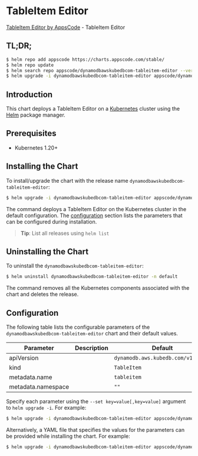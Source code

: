 # TableItem Editor

[TableItem Editor by AppsCode](https://appscode.com) - TableItem Editor

## TL;DR;

```bash
$ helm repo add appscode https://charts.appscode.com/stable/
$ helm repo update
$ helm search repo appscode/dynamodbawskubedbcom-tableitem-editor --version=v0.24.0
$ helm upgrade -i dynamodbawskubedbcom-tableitem-editor appscode/dynamodbawskubedbcom-tableitem-editor -n default --create-namespace --version=v0.24.0
```

## Introduction

This chart deploys a TableItem Editor on a [Kubernetes](http://kubernetes.io) cluster using the [Helm](https://helm.sh) package manager.

## Prerequisites

- Kubernetes 1.20+

## Installing the Chart

To install/upgrade the chart with the release name `dynamodbawskubedbcom-tableitem-editor`:

```bash
$ helm upgrade -i dynamodbawskubedbcom-tableitem-editor appscode/dynamodbawskubedbcom-tableitem-editor -n default --create-namespace --version=v0.24.0
```

The command deploys a TableItem Editor on the Kubernetes cluster in the default configuration. The [configuration](#configuration) section lists the parameters that can be configured during installation.

> **Tip**: List all releases using `helm list`

## Uninstalling the Chart

To uninstall the `dynamodbawskubedbcom-tableitem-editor`:

```bash
$ helm uninstall dynamodbawskubedbcom-tableitem-editor -n default
```

The command removes all the Kubernetes components associated with the chart and deletes the release.

## Configuration

The following table lists the configurable parameters of the `dynamodbawskubedbcom-tableitem-editor` chart and their default values.

|     Parameter      | Description |                    Default                    |
|--------------------|-------------|-----------------------------------------------|
| apiVersion         |             | <code>dynamodb.aws.kubedb.com/v1alpha1</code> |
| kind               |             | <code>TableItem</code>                        |
| metadata.name      |             | <code>tableitem</code>                        |
| metadata.namespace |             | <code>""</code>                               |


Specify each parameter using the `--set key=value[,key=value]` argument to `helm upgrade -i`. For example:

```bash
$ helm upgrade -i dynamodbawskubedbcom-tableitem-editor appscode/dynamodbawskubedbcom-tableitem-editor -n default --create-namespace --version=v0.24.0 --set apiVersion=dynamodb.aws.kubedb.com/v1alpha1
```

Alternatively, a YAML file that specifies the values for the parameters can be provided while
installing the chart. For example:

```bash
$ helm upgrade -i dynamodbawskubedbcom-tableitem-editor appscode/dynamodbawskubedbcom-tableitem-editor -n default --create-namespace --version=v0.24.0 --values values.yaml
```
